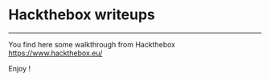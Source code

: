 # Hackthebox writeups

***

You find here some walkthrough from Hackthebox https://www.hackthebox.eu/

Enjoy !
